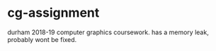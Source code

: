 # cg-assignment

durham 2018-19 computer graphics coursework.
has a memory leak, probably wont be fixed.
